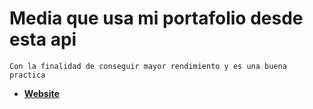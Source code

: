 # Media que usa mi portafolio desde esta api
    Con la finalidad de conseguir mayor rendimiento y es una buena practica

-   **[Website]**

[Website]: https://portafoliopersonal.onrender.com